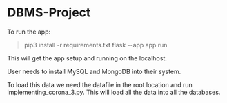 # DBMS-Project

To run the app:
> pip3 install -r requirements.txt
> flask --app app run


This will get the app setup and running on the localhost.

User needs to install MySQL and MongoDB into their system.

To load this data we need the datafile in the root location and run implementing_corona_3.py. This will load all the data into all the databases.